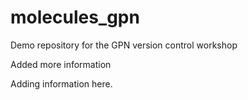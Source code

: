 # molecules_gpn
Demo repository for the GPN version control workshop

Added more information

Adding information here.
